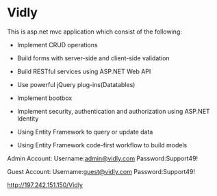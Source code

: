 # Vidly
This is asp.net mvc application which consist of the following:

- Implement CRUD operations

- Build forms with server-side and client-side validation

- Build RESTful services using ASP.NET Web API

- Use powerful jQuery plug-ins(Datatables)

- Implement bootbox

- Implement security, authentication and authorization using ASP.NET Identity

- Using Entity Framework to query or update data

- Using Entity Framework code-first workflow to build models 

Admin Account:
Username:admin@vidly.com
Password:Support49!

Guest Account:
Username:guest@vidly.com
Password:Support49!

http://197.242.151.150/Vidly
